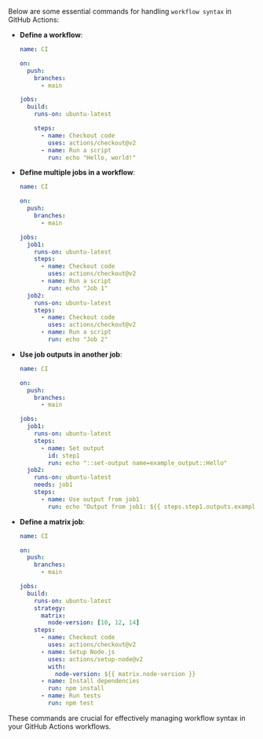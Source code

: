 Below are some essential commands for handling `workflow syntax` in GitHub Actions:

- **Define a workflow**:
    ```yaml
    name: CI

    on: 
      push:
        branches:
          - main

    jobs:
      build:
        runs-on: ubuntu-latest

        steps:
          - name: Checkout code
            uses: actions/checkout@v2
          - name: Run a script
            run: echo "Hello, world!"
    ```

- **Define multiple jobs in a workflow**:
    ```yaml
    name: CI

    on: 
      push:
        branches:
          - main

    jobs:
      job1:
        runs-on: ubuntu-latest
        steps:
          - name: Checkout code
            uses: actions/checkout@v2
          - name: Run a script
            run: echo "Job 1"
      job2:
        runs-on: ubuntu-latest
        steps:
          - name: Checkout code
            uses: actions/checkout@v2
          - name: Run a script
            run: echo "Job 2"
    ```

- **Use job outputs in another job**:
    ```yaml
    name: CI

    on: 
      push:
        branches:
          - main

    jobs:
      job1:
        runs-on: ubuntu-latest
        steps:
          - name: Set output
            id: step1
            run: echo "::set-output name=example_output::Hello"
      job2:
        runs-on: ubuntu-latest
        needs: job1
        steps:
          - name: Use output from job1
            run: echo "Output from job1: ${{ steps.step1.outputs.example_output }}"
    ```

- **Define a matrix job**:
    ```yaml
    name: CI

    on: 
      push:
        branches:
          - main

    jobs:
      build:
        runs-on: ubuntu-latest
        strategy:
          matrix:
            node-version: [10, 12, 14]
        steps:
          - name: Checkout code
            uses: actions/checkout@v2
          - name: Setup Node.js
            uses: actions/setup-node@v2
            with:
              node-version: ${{ matrix.node-version }}
          - name: Install dependencies
            run: npm install
          - name: Run tests
            run: npm test
    ```

These commands are crucial for effectively managing workflow syntax in your GitHub Actions workflows.
